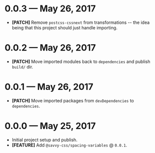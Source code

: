 # 0.0.3 &mdash; May 26, 2017

- **[PATCH]** Remove `postcss-cssnext` from transformations -- the idea being that this project should just handle importing.


# 0.0.2 &mdash; May 26, 2017

- **[PATCH]** Move imported modules back to `dependencies` and publish `build/` dir.


# 0.0.1 &mdash; May 26, 2017

- **[PATCH]** Move imported packages from `devDependencies` to `dependencies`.


# 0.0.0 &mdash; May 25, 2017

- Initial project setup and publish.
- **[FEATURE]** Add `@savvy-css/spacing-variables` @ `0.0.1`.